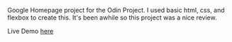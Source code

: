 Google Homepage project for the Odin Project. I used basic html, css, and flexbox to create this. It's been awhile so this project was a nice review.

Live Demo [here](https://boredest.github.io/google-homepage/)

